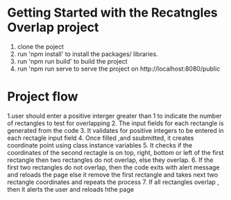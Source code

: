 # Getting Started with the Recatngles Overlap project

1. clone the poject
2. run 'npm install' to install the packages/ libraries.
3. run 'npm run build' to build the project
4. run 'npm run serve to serve the project on http://localhost:8080/public

# Project flow 
 
1.user should enter a positive interger greater than 1 to indicate the number of rectangles to test for overlapping
2. The input fields for each rectangle is generated from the code 
3. It validates for positive integers to be entered in each rectagle input field
4. Once filled ,and ssubmitted, it creates coordinate point using class instance variables
5. It checks if the coordinates of the second rectagle is on top, right, bottom or left of the first rectangle then two rectangles do not overlap, else they overlap.
6. If the first two rectangles do not overlap, then the code exits with alert message and reloads the page else it remove the first rectangle and takes next two rectangle coordinates and repeats the process
7. If all rectangles overlap , then it alerts the user and reloads hthe page